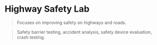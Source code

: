 # Highway Safety Lab

> Focuses on improving safety on highways and roads.
> 

> Safety barrier testing, accident analysis, safety device evaluation, crash testing.
>